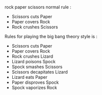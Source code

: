 rock paper scissors normal rule : 

- Scissors cuts Paper
- Paper covers Rock
- Rock crushes Scissors

Rules for playing the big bang theory style is :

- Scissors cuts Paper
- Paper covers Rock
- Rock crushes Lizard
- Lizard poisons Spock
- Spock smashes Scissors
- Scissors decapitates Lizard
- Lizard eats Paper
- Paper disproves Spock
- Spock vaporizes Rock
